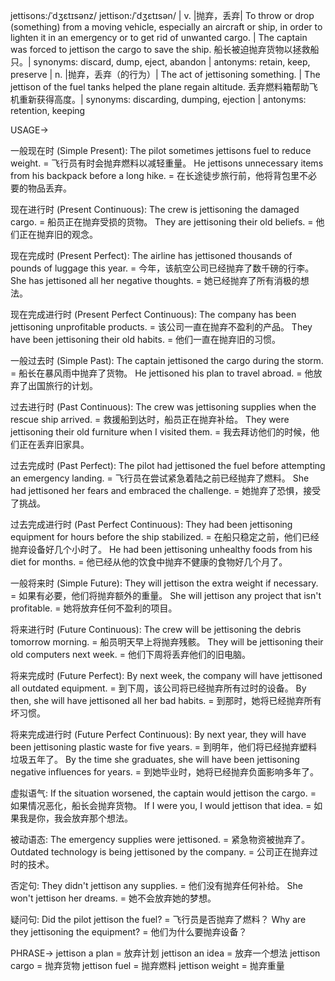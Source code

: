 jettisons:/ˈdʒɛtɪsənz/
jettison:/ˈdʒɛtɪsən/
| v. |抛弃，丢弃| To throw or drop (something) from a moving vehicle, especially an aircraft or ship, in order to lighten it in an emergency or to get rid of unwanted cargo. | The captain was forced to jettison the cargo to save the ship. 船长被迫抛弃货物以拯救船只。| synonyms: discard, dump, eject, abandon | antonyms: retain, keep, preserve
| n. |抛弃，丢弃（的行为）| The act of jettisoning something. | The jettison of the fuel tanks helped the plane regain altitude.  丢弃燃料箱帮助飞机重新获得高度。| synonyms: discarding, dumping, ejection | antonyms: retention, keeping

USAGE->

一般现在时 (Simple Present):
The pilot sometimes jettisons fuel to reduce weight. = 飞行员有时会抛弃燃料以减轻重量。
He jettisons unnecessary items from his backpack before a long hike. = 在长途徒步旅行前，他将背包里不必要的物品丢弃。

现在进行时 (Present Continuous):
The crew is jettisoning the damaged cargo. = 船员正在抛弃受损的货物。
They are jettisoning their old beliefs. = 他们正在抛弃旧的观念。

现在完成时 (Present Perfect):
The airline has jettisoned thousands of pounds of luggage this year. = 今年，该航空公司已经抛弃了数千磅的行李。
She has jettisoned all her negative thoughts. = 她已经抛弃了所有消极的想法。

现在完成进行时 (Present Perfect Continuous):
The company has been jettisoning unprofitable products. = 该公司一直在抛弃不盈利的产品。
They have been jettisoning their old habits. = 他们一直在抛弃旧的习惯。


一般过去时 (Simple Past):
The captain jettisoned the cargo during the storm. = 船长在暴风雨中抛弃了货物。
He jettisoned his plan to travel abroad. = 他放弃了出国旅行的计划。


过去进行时 (Past Continuous):
The crew was jettisoning supplies when the rescue ship arrived. =  救援船到达时，船员正在抛弃补给。
They were jettisoning their old furniture when I visited them. = 我去拜访他们的时候，他们正在丢弃旧家具。


过去完成时 (Past Perfect):
The pilot had jettisoned the fuel before attempting an emergency landing. = 飞行员在尝试紧急着陆之前已经抛弃了燃料。
She had jettisoned her fears and embraced the challenge. = 她抛弃了恐惧，接受了挑战。


过去完成进行时 (Past Perfect Continuous):
They had been jettisoning equipment for hours before the ship stabilized. = 在船只稳定之前，他们已经抛弃设备好几个小时了。
He had been jettisoning unhealthy foods from his diet for months. = 他已经从他的饮食中抛弃不健康的食物好几个月了。


一般将来时 (Simple Future):
They will jettison the extra weight if necessary. = 如果有必要，他们将抛弃额外的重量。
She will jettison any project that isn't profitable. = 她将放弃任何不盈利的项目。


将来进行时 (Future Continuous):
The crew will be jettisoning the debris tomorrow morning. = 船员明天早上将抛弃残骸。
They will be jettisoning their old computers next week. = 他们下周将丢弃他们的旧电脑。


将来完成时 (Future Perfect):
By next week, the company will have jettisoned all outdated equipment. = 到下周，该公司将已经抛弃所有过时的设备。
By then, she will have jettisoned all her bad habits. = 到那时，她将已经抛弃所有坏习惯。


将来完成进行时 (Future Perfect Continuous):
By next year, they will have been jettisoning plastic waste for five years. = 到明年，他们将已经抛弃塑料垃圾五年了。
By the time she graduates, she will have been jettisoning negative influences for years. = 到她毕业时，她将已经抛弃负面影响多年了。


虚拟语气:
If the situation worsened, the captain would jettison the cargo. = 如果情况恶化，船长会抛弃货物。
If I were you, I would jettison that idea. = 如果我是你，我会放弃那个想法。

被动语态:
The emergency supplies were jettisoned. = 紧急物资被抛弃了。
Outdated technology is being jettisoned by the company. = 公司正在抛弃过时的技术。

否定句:
They didn't jettison any supplies. = 他们没有抛弃任何补给。
She won't jettison her dreams. = 她不会放弃她的梦想。

疑问句:
Did the pilot jettison the fuel? = 飞行员是否抛弃了燃料？
Why are they jettisoning the equipment? = 他们为什么要抛弃设备？


PHRASE->
jettison a plan = 放弃计划
jettison an idea = 放弃一个想法
jettison cargo = 抛弃货物
jettison fuel = 抛弃燃料
jettison weight = 抛弃重量
